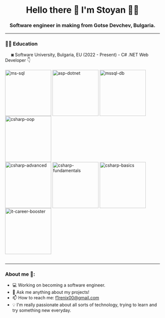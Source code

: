 <h1 align='center'>
  Hello there 👋 I'm Stoyan 👨‍💻
</h1>
<h3 align='center'>
  Software engineer in making from Gotse Devchev, Bulgaria.

---

<h3>✍🏻 Education</h3>
&nbsp;&nbsp;&nbsp;&nbsp;&nbsp;◙ Software University, Bulgaria, EU (2022 - Present) - C# .NET Web Developer 👇 <br><br>
<a href="https://softuni.bg/certificates/details/216697/653dec17" target="_blank"><img align="center" alt="ms-sql" width="150px" src="https://github.com/stoyantsiparov/stoyantsiparov/assets/133793181/29c5823f-472c-4b6a-913d-3836f9b27658"/></a>
<a href="https://softuni.bg/Certificates/Details/206844/0e0581af" target="_blank"><img align="center" alt="asp-dotnet" width="150px" src="https://www.peevski.dev/wp-content/uploads/external-uploads/github-icons/csharp-asp-dotnet-fundamentals.png"/></a>
<a href="https://softuni.bg/certificates/details/185603/6810fdbc" target="_blank"><img align="center" alt="mssql-db" width="150px" src="https://www.peevski.dev/wp-content/uploads/external-uploads/github-icons/csharp-mssql-4.png"/></a>
<a href="https://softuni.bg/certificates/details/181073/faea0804" target="_blank"><img align="center" alt="csharp-oop" width="150px" src="https://www.peevski.dev/wp-content/uploads/external-uploads/github-icons/csharp-oop-3.png"/></a>
<br>
<a href="https://softuni.bg/certificates/details/173533/61b8e22b" target="_blank"><img align="center" alt="csharp-advanced" width="150px" src="https://www.peevski.dev/wp-content/uploads/external-uploads/github-icons/csharp-advanced-2.png"/></a>
<a href="https://softuni.bg/certificates/details/167055/7b00b8e6" target="_blank"><img align="center" alt="csharp-fundamentals" width="150px" src="https://www.peevski.dev/wp-content/uploads/external-uploads/github-icons/csharp-fundamentals-1.png"/></a>
<a href="https://softuni.bg/Certificates/Details/145896/699f5318" target="_blank"><img align="center" alt="csharp-basics" width="150px" src="https://www.peevski.dev/wp-content/uploads/external-uploads/github-icons/csharp-basics.png"/></a>
<a href="https://softuni.bg/Certificates/Details/198822/045ad402" target="_blank"><img align="center" alt="it-career-booster" width="150px" src="https://www.peevski.dev/wp-content/uploads/external-uploads/github-icons/it-career-booster.png"/></a>
<br><br>



---

<h3>About me 👻:</h3>

- 💻 Working on becoming a software engineer.
- 💬 Ask me anything about my projects!
- 📫 How to reach me: f1renix00@gmail.com
- 💡 I'm really passionate about all sorts of technology, trying to learn and try something new everyday.
